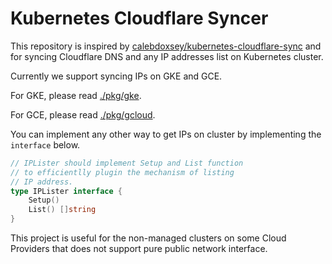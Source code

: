 # Kubernetes Cloudflare Syncer

This repository is inspired by [calebdoxsey/kubernetes-cloudflare-sync](https://github.com/calebdoxsey/kubernetes-cloudflare-sync) and for syncing Cloudflare DNS and any IP addresses list on Kubernetes cluster.

Currently we support syncing IPs on GKE and GCE.

For GKE, please read [./pkg/gke](./pkg/gke).

For GCE, please read [./pkg/gcloud](./pkg/gcloud).

You can implement any other way to get IPs on cluster by implementing the `interface` below.

```go
// IPLister should implement Setup and List function
// to efficientlly plugin the mechanism of listing
// IP address.
type IPLister interface {
	Setup()
	List() []string
}
```

This project is useful for the non-managed clusters on some Cloud Providers that does not support pure public network interface. 
